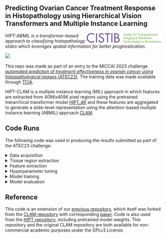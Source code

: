 ## Predicting Ovarian Cancer Treatment Response in Histopathology using Hierarchical Vision Transformers and Multiple Instance Learning 
<img src="CISTIB logo.png" align="right" width="240"/>

*HIPT-ABMIL is a transformer-based approach to classifying histopathology slides which leverages spatial information for better prognostication.* 

<img src="HIPT-AMBIL-ModelDiagram-Background-min.png" align="centre" width="900"/>

This repo was made as part of an entry to the MICCAI 2023 challenge [*automated prediction of treatment effectiveness in ovarian cancer using histopathological images* (ATEC23)](https://github.com/cwwang1979/MICCAI_ATEC23challenge). The training data was made available through [TCIA](https://wiki.cancerimagingarchive.net/pages/viewpage.action?pageId=83593077).

HIPT-CLAM is a multiple instance learning (MIL) approach in which features are extracted from 4096x4096 pixel regions using the pretrained hierarchical transformer model [HIPT_4K](https://github.com/mahmoodlab/HIPT) and these features are aggregated to generate a slide-level representation using the attention-based multiple instance learning (ABMIL) approach [CLAM](https://github.com/mahmoodlab/CLAM). 


## Code Runs
The following code was used in producing the results submitted as part of the ATEC23 challenge.

<details>
<summary>
Data acquisition
</summary>
Before running any code, we downloaded the training data from TCIA, and turned the single-level svs files into multi-level (pyramidal) svs files using libvips. Some level of compression was necessary here to reduce file sizes, though we found compression Q90 indistinguishable from uncompressed images. Single-slide example:
  
``` shell
vips tiffsave "I:\treatment_data\2-1613704B.svs" "I:\treatment_data\pyramid_jpeg90compress\2-1613704B.svs" --compression jpeg --Q 90 --tile --pyramid
```
</details>

<details>
<summary>
Tissue region extraction
</summary>
We segmented tissue using Otsu thresholding and extracted non-overlapping 4096x4096 tissue regions:
  
``` shell
python create_patches_fp.py --source "../mount_i/treatment_data/pyramid_jpeg90compress" --save_dir "../mount_outputs/extracted_mag20x_patch4096_fp_updated" --patch_size 4096 --step_size 4096 --seg --patch --stitch --sthresh 15 --mthresh 5 --use_otsu --closing 100
``` 
</details>

<details>
<summary>
Feature extraction
</summary>
We extracted [1,192] features from each 4096x4096 region using HIPT_4K:
  
``` shell
python extract_features_fp.py --use_transforms 'HIPT' --model_type 'HIPT_4K' --data_h5_dir "../mount_outputs/extracted_mag20x_Q90_patch4096_fp_updated" --data_slide_dir "../mount_i/treatment_data/pyramid_jpeg90compress" --csv_path "dataset_csv/set_treatment.csv" --feat_dir "../mount_outputs/features/treatment_Q90_hipt4096_features_normalised_updatedsegmentation" --batch_size 1 --slide_ext .svs 
```
</details>

<details>
<summary>
Hyperparameter tuning
</summary>
Grid tuning was performed using RayTune with hyperparameter options defined within main.py. This example is from tuning fold 0 of the 5-fold cross-validation using HIPT-ABMIL: 
  
``` shell
python main.py --tuning --hardware DGX --tuning_output_file /mnt/results/tuning_results/main_treatment_Q90_betterseg_patience30mineverloss_3reps_noaugs_DGX_moreoptions_fold0.csv --num_tuning_experiments 3 --data_slide_dir "/mnt/data/ATEC_jpeg90compress" --min_epochs 0 --early_stopping --split_dir "treatment_5fold_100" --k 1 --results_dir /mnt/results --exp_code treatment_HIPTnormalised_Q90_betterseg_patience30mineverloss_3reps_noaugs_tuning_moreoptions_fold0 --subtyping --weighted_sample --bag_loss ce --task treatment --max_epochs 200 --model_type clam_sb --no_inst_cluster --log_data --csv_path 'dataset_csv/set_treatment.csv' --data_root_dir "/mnt/data" --features_folder treatment_Q90_hipt4096_features_normalised_updatedsegmentation
```
</details>

<details>
<summary>
Model training
</summary>
The best model from the 5-fold cross-validation experiment (as judged by averaged validation set cross-entropy loss across three repeats and five folds) was trained:
  
``` shell
python main.py --hardware DGX --max_patches_per_slide 15 --data_slide_dir "/mnt/data/ATEC_jpeg90compress" --min_epochs 0 --early_stopping --drop_out 0.0 --lr 0.0005 --reg 0.0001 --model_size hipt_smaller --split_dir "treatment_5fold_100" --k 5 --results_dir /mnt/results --exp_code treatment_HIPTnormalised_Q90_betterseg_15patches_drop0lr0005reg0001_modelhiptsmaller_ABMILsb_ce_20x_5fold_noaugs_bestfromsecondbigtuning --subtyping --weighted_sample --bag_loss ce --task treatment --max_epochs 1000 --model_type clam_sb --no_inst_cluster --csv_path 'dataset_csv/set_treatment.csv' --data_root_dir "/mnt/data" --features_folder treatment_Q90_hipt4096_features_normalised_updatedsegmentation
```
</details>

<details>
<summary>
Model evaluation
</summary>
The model was evaluated on the test sets of the five-fold cross validation with 100,000 iterations of bootstrapping:
  
``` shell
python eval.py --drop_out 0.0 --model_size hipt_smaller --models_exp_code treatment_HIPTnormalised_Q90_betterseg_15patches_drop0lr0005reg0001_modelhiptsmaller_ABMILsb_ce_20x_5fold_noaugs_bestfromsecondbigtuning_s1 --save_exp_code treatment_HIPTnormalised_Q90_betterseg_15patches_drop0lr0005reg0001_modelhiptsmaller_ABMILsb_ce_20x_5fold_noaugs_bestfromsecondbigtuning_bootstrapping --task treatment --model_type clam_sb --results_dir /mnt/results --data_root_dir "/mnt/data" --k 5 --features_folder "treatment_Q90_hipt4096_features_normalised_updatedsegmentation" --csv_path 'dataset_csv/set_treatment.csv' 
python metrics_individually.py --num_classes 2 --model_names  treatment_HIPTnormalised_Q90_betterseg_15patches_drop0lr0005reg0001_modelhiptsmaller_ABMILsb_ce_20x_5fold_noaugs_bestfromsecondbigtuning_bootstrapping --bootstraps 100000 --run_repeats 1 --folds 5
```

The cross-validation results for this optimal HIPT-ABMIL model were as follows:

``` shell
 Confusion Matrix:
 [[ 76  49]
 [ 29 128]]

 average ce loss:  0.4858174402095372 (not bootstrapped)
 AUC mean:  [0.8206680412411297]  AUC std:  [0.02530094639907452]
 F1 mean:  [0.7659177381223935]  F1 std:  [0.02579712919409385]
 accuracy mean:  [0.7234604255319149]  accuracy std:  [0.02667653193254119]
 balanced accuracy mean:  [0.7117468943178861]  balanced accuracy std:  [0.026864606981070703]
```
</details>

## Reference
This code is an extension of our [previous repository](), which itself was forked from the [CLAM repository](https://github.com/mahmoodlab/CLAM) with corresponding [paper](https://www.nature.com/articles/s41551-020-00682-w). Code is also used from the [HIPT repository](https://github.com/mahmoodlab/HIPT), including pretrained model weights. This repository and the original CLAM repository are both available for non-commercial academic purposes under the GPLv3 License.
